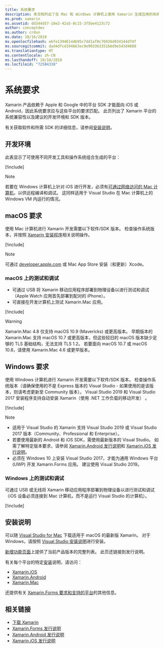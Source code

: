 ```yaml
---
title: 系统要求
description: 本文档列出了在 Mac 和 Windows 计算机上使用 Xamarin 生成应用的系统要求。 它还链接到安装说明。
ms.prod: xamarin
ms.assetid: dd344d57-18e2-42a5-8c15-3f5be4123c72
author: conceptdev
ms.author: crdun
ms.date: 10/16/2019
ms.openlocfilehash: ebfe139d614db95c7dd1af0c76926d934144d74f
ms.sourcegitcommit: dad4dfcd194b63ec9e903363351b6d9e543d4888
ms.translationtype: HT
ms.contentlocale: zh-CN
ms.lasthandoff: 10/18/2019
ms.locfileid: "72584338"
---
```

# <a name="system-requirements"></a>系统要求

Xamarin 产品依赖于 Apple 和 Google 中的平台 SDK 才能面向 iOS 或 Android，因此系统要求应与这些平台的要求匹配。 此页列出了 Xamarin 平台的系统兼容性以及建议的开发环境和 SDK 版本。

有关获取软件和所需 SDK 的详细信息，请参阅[安装说明](#installation-instructions)。

## <a name="development-environments"></a>开发环境

此表显示了可使用不同开发工具和操作系统组合生成的平台：

[!include[](~/cross-platform/includes/development-environment.md)]

> [!NOTE]
> 若要在 Windows 计算机上针对 iOS 进行开发，必须有[可通过网络访问的 Mac 计算机](~/ios/get-started/installation/windows/connecting-to-mac/index.md)，以供远程编译和调试。 这同样适用于 Visual Studio 在 Mac 计算机上的 Windows VM 内运行的情况。

## <a name="macos-requirements"></a>macOS 要求

使用 Mac 计算机进行 Xamarin 开发需要以下软件/SDK 版本。 检查操作系统版本，并按照 [Xamarin 安装程序](#installation-instructions)相关说明操作。

[!include[](~/cross-platform/includes/macos-requirements.md)]

> [!NOTE]
> 可通过 [developer.apple.com](https://developer.apple.com/xcode/download/) 或 Mac App Store 安装（和更新）Xcode。

### <a name="testing--debugging-on-macos"></a>macOS 上的测试和调试

- 可通过 USB 将 Xamarin 移动应用程序部署到物理设备以进行测试和调试（Apple Watch 应用首先部署到配对的 iPhone）。
- 可直接在开发计算机上测试 Xamarin.Mac 应用。

[!include[](~/cross-platform/includes/macos-testing.md)]

> [!WARNING]
> Xamarin.Mac 4.8 仅支持 macOS 10.9 (Mavericks) 或更高版本。
> 早期版本的 Xamarin.Mac 支持 macOS 10.7 或更高版本，但这些较旧的 macOS 版本缺少足够的 TLS 基础结构，无法支持 TLS 1.2。 若要面向 macOS 10.7 或 macOS 10.8，请使用 Xamarin.Mac 4.6 或更早版本。

## <a name="windows-requirements"></a>Windows 要求

使用 Windows 计算机进行 Xamarin 开发需要以下软件/SDK 版本。
检查操作系统版本（请确保使用的不是 Express  版本的 Visual Studio - 如果使用的是该版本，则请考虑更新至 Community  版本）。
Visual Studio 2019 和 Visual Studio 2017 安装程序支持自动安装 Xamarin（使用 .NET 工作负载的移动开发）  。

[!include[](~/cross-platform/includes/windows-requirements.md)]

> [!NOTE]
>
> - 适用于 Visual Studio 的 Xamarin 支持 Visual Studio 2019 或 Visual Studio 2017 版本（Community、Professional 和 Enterprise）。
> - 若要使用最新的 Android 和 iOS SDK，需使用最新版本的 Visual Studio。 如需了解特定版本要求，请参阅 [Xamarin.Android 发行说明](/xamarin/android/release-notes/)和 [Xamarin.iOS 发行说明](/xamarin/ios/release-notes/)。
> - 必须在 Windows 10 上安装 Visual Studio 2017，才能为通用 Windows 平台 (UWP) 开发 Xamarin.Forms 应用。 建议使用 Visual Studio 2019。

### <a name="testing--debugging-on-windows"></a>Windows 上的测试和调试

可通过 USB 或无线将 Xamarin 移动应用程序部署到物理设备以进行测试和调试（iOS 设备必须连接到 Mac 计算机，而不是运行 Visual Studio 的计算机）。

[!include[](~/cross-platform/includes/windows-testing.md)]

## <a name="installation-instructions"></a>安装说明

可以随 [Visual Studio for Mac](https://docs.microsoft.com/visualstudio/mac/installation) 下载适用于 macOS 的最新版 Xamarin。 对于 Windows，请按照 [Visual Studio 安装说明](https://docs.microsoft.com/visualstudio/install/install-visual-studio)进行安装。

[新增功能页面](~/whats-new/index.yml)上提供了当前产品版本的完整列表。 此页还链接到发行说明。

有关每个平台的特定[安装](~/get-started/installation/index.md)说明，请访问：

- [Xamarin.iOS](~/ios/get-started/installation/index.md)
- [Xamarin.Android](~/android/get-started/installation/index.md)
- [Xamarin.Mac](~/mac/get-started/installation.md)

还提供有关 [Xamarin.Forms 要求和支持的平台](~/get-started/requirements.md)的其他信息。

## <a name="related-links"></a>相关链接

- [下载 Xamarin](https://visualstudio.microsoft.com/xamarin/)
- [Xamarin.Forms 发行说明](/xamarin/xamarin-forms/release-notes/)
- [Xamarin.Android 发行说明](/xamarin/android/release-notes/)
- [Xamarin.iOS 发行说明](/xamarin/ios/release-notes/)
